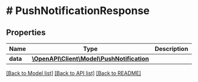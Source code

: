 # # PushNotificationResponse

## Properties

Name | Type | Description | Notes
------------ | ------------- | ------------- | -------------
**data** | [**\OpenAPI\Client\Model\PushNotification**](PushNotification.md) |  | [optional]

[[Back to Model list]](../../README.md#models) [[Back to API list]](../../README.md#endpoints) [[Back to README]](../../README.md)
